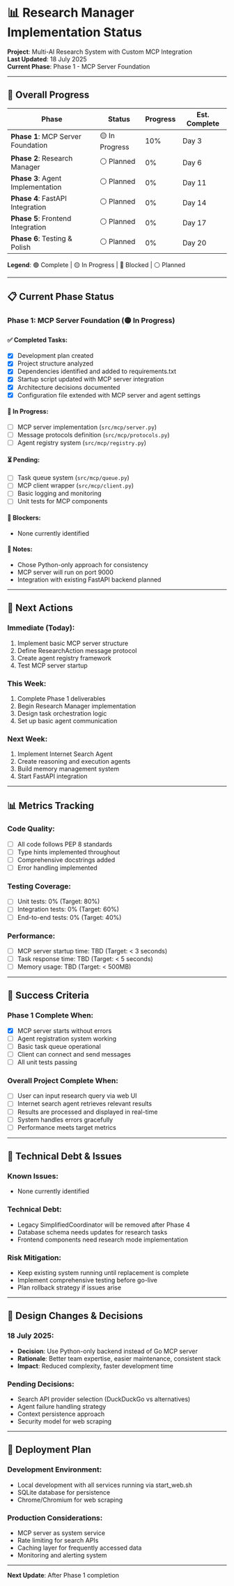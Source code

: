 # 📊 Research Manager Implementation Status

**Project**: Multi-AI Research System with Custom MCP Integration  
**Last Updated**: 18 July 2025  
**Current Phase**: Phase 1 - MCP Server Foundation

---

## 🎯 Overall Progress

| Phase                              | Status         | Progress | Est. Complete |
| ---------------------------------- | -------------- | -------- | ------------- |
| **Phase 1**: MCP Server Foundation | 🟡 In Progress | 10%      | Day 3         |
| **Phase 2**: Research Manager      | ⚪ Planned     | 0%       | Day 6         |
| **Phase 3**: Agent Implementation  | ⚪ Planned     | 0%       | Day 11        |
| **Phase 4**: FastAPI Integration   | ⚪ Planned     | 0%       | Day 14        |
| **Phase 5**: Frontend Integration  | ⚪ Planned     | 0%       | Day 17        |
| **Phase 6**: Testing & Polish      | ⚪ Planned     | 0%       | Day 20        |

**Legend**: 🟢 Complete | 🟡 In Progress | 🔴 Blocked | ⚪ Planned

---

## 📋 Current Phase Status

### **Phase 1: MCP Server Foundation** (🟡 In Progress)

#### ✅ Completed Tasks:

- [x] Development plan created
- [x] Project structure analyzed
- [x] Dependencies identified and added to requirements.txt
- [x] Startup script updated with MCP server integration
- [x] Architecture decisions documented
- [x] Configuration file extended with MCP server and agent settings

#### 🔄 In Progress:

- [ ] MCP server implementation (`src/mcp/server.py`)
- [ ] Message protocols definition (`src/mcp/protocols.py`)
- [ ] Agent registry system (`src/mcp/registry.py`)

#### ⏳ Pending:

- [ ] Task queue system (`src/mcp/queue.py`)
- [ ] MCP client wrapper (`src/mcp/client.py`)
- [ ] Basic logging and monitoring
- [ ] Unit tests for MCP components

#### 🚧 Blockers:

- None currently identified

#### 📝 Notes:

- Chose Python-only approach for consistency
- MCP server will run on port 9000
- Integration with existing FastAPI backend planned

---

## 🔄 Next Actions

### **Immediate (Today)**:

1. Implement basic MCP server structure
2. Define ResearchAction message protocol
3. Create agent registry framework
4. Test MCP server startup

### **This Week**:

1. Complete Phase 1 deliverables
2. Begin Research Manager implementation
3. Design task orchestration logic
4. Set up basic agent communication

### **Next Week**:

1. Implement Internet Search Agent
2. Create reasoning and execution agents
3. Build memory management system
4. Start FastAPI integration

---

## 📊 Metrics Tracking

### **Code Quality**:

- [ ] All code follows PEP 8 standards
- [ ] Type hints implemented throughout
- [ ] Comprehensive docstrings added
- [ ] Error handling implemented

### **Testing Coverage**:

- [ ] Unit tests: 0% (Target: 80%)
- [ ] Integration tests: 0% (Target: 60%)
- [ ] End-to-end tests: 0% (Target: 40%)

### **Performance**:

- [ ] MCP server startup time: TBD (Target: < 3 seconds)
- [ ] Task response time: TBD (Target: < 5 seconds)
- [ ] Memory usage: TBD (Target: < 500MB)

---

## 🎯 Success Criteria

### **Phase 1 Complete When**:

- [x] MCP server starts without errors
- [ ] Agent registration system working
- [ ] Basic task queue operational
- [ ] Client can connect and send messages
- [ ] All unit tests passing

### **Overall Project Complete When**:

- [ ] User can input research query via web UI
- [ ] Internet search agent retrieves relevant results
- [ ] Results are processed and displayed in real-time
- [ ] System handles errors gracefully
- [ ] Performance meets target metrics

---

## 🔧 Technical Debt & Issues

### **Known Issues**:

- None currently identified

### **Technical Debt**:

- Legacy SimplifiedCoordinator will be removed after Phase 4
- Database schema needs updates for research tasks
- Frontend components need research mode implementation

### **Risk Mitigation**:

- Keep existing system running until replacement is complete
- Implement comprehensive testing before go-live
- Plan rollback strategy if issues arise

---

## 📝 Design Changes & Decisions

### **18 July 2025**:

- **Decision**: Use Python-only backend instead of Go MCP server
- **Rationale**: Better team expertise, easier maintenance, consistent stack
- **Impact**: Reduced complexity, faster development time

### **Pending Decisions**:

- Search API provider selection (DuckDuckGo vs alternatives)
- Agent failure handling strategy
- Context persistence approach
- Security model for web scraping

---

## 🚀 Deployment Plan

### **Development Environment**:

- Local development with all services running via start_web.sh
- SQLite database for persistence
- Chrome/Chromium for web scraping

### **Production Considerations**:

- MCP server as system service
- Rate limiting for search APIs
- Caching layer for frequently accessed data
- Monitoring and alerting system

---

**Next Update**: After Phase 1 completion
